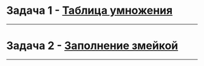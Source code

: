 # Задача 1 - [Таблица умножения](https://myitschool.ru/edu/mod/quiz/attempt.php?attempt=72520&cmid=498&page=3)
--- 

# Задача 2 - [Заполнение змейкой](https://myitschool.ru/edu/mod/quiz/attempt.php?attempt=72520&cmid=498&page=4)
---

